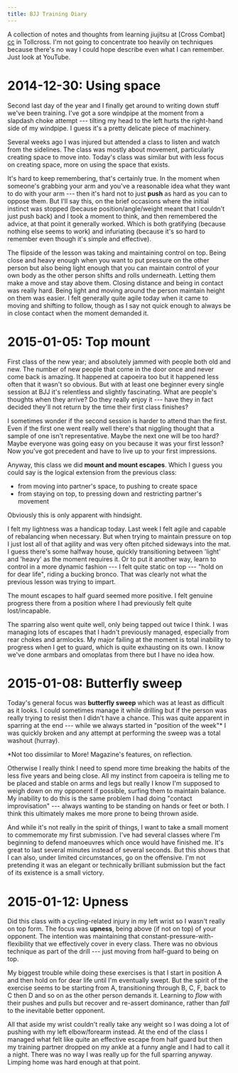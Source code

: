 ```yaml
---
title: BJJ Training Diary
---
```


A collection of notes and thoughts from learning jiujitsu at [Cross Combat] [cc] in Tollcross. I'm not going to concentrate too heavily on techniques because there's no way I could hope describe even what I can remember. Just look at YouTube.

[cc]: <http://www.crosscombat.co.uk> "Cross Combat home page"

# 2014-12-30: Using space

Second last day of the year and I finally get around to writing down stuff we've been training. I've got a sore windpipe at the moment from a slapdash choke attempt --- tilting my head to the left hurts the right-hand side of my windpipe. I guess it's a pretty delicate piece of machinery.

Several weeks ago I was injured but attended a class to listen and watch from the sidelines. The class was mostly about movement, particularly creating space to move into. Today's class was similar but with less focus on creating space, more on using the space that exists.

It's hard to keep remembering, that's certainly true. In the moment when someone's grabbing your arm and you've a reasonable idea what they want to do with your arm --- then it's hard not to just **push** as hard as you can to oppose them. But I'll say this, on the brief occasions where the initial instinct was stopped (because position/angle/weight meant that I couldn't just push back) and I took a moment to think, and then remembered the advice, at that point it generally worked. Which is both gratifying (because nothing else seems to work) and infuriating (because it's so hard to remember even though it's simple and effective).

The flipside of the lesson was taking and maintaining control on top. Being close and heavy enough when you want to put pressure on the other person but also being light enough that you can maintain control of your own body as the other person shifts and rolls underneath. Letting them make a move and stay above them. Closing distance and being in contact was really hard. Being light and moving around the person maintain height on them was easier. I felt generally quite agile today when it came to moving and shifting to follow, though as I say not quick enough to always be in close contact when the moment demanded it.

# 2015-01-05: Top mount

First class of the new year; and absolutely jammed with people both old and new. The number of new people that come in the door once and never come back is amazing. It happened at capoeira too but it happened less often that it wasn't so obvious. But with at least one beginner every single session at BJJ it's relentless and slightly fascinating. What are people's thoughts when they arrive? Do they really enjoy it --- have they in fact decided they'll not return by the time their first class finishes?

I sometimes wonder if the second session is harder to attend than the first. Even if the first one went really well there's that niggling thought that a sample of one isn't representative. Maybe the next one will be too hard? Maybe everyone was going easy on you because it was your first lesson? Now you've got precedent and have to live up to your first impressions.

Anyway, this class we did **mount and mount escapes**. Which I guess you could say is the logical extension from the previous class:

*   from moving into partner's space, to pushing to create space
*   from staying on top, to pressing down and restricting partner's movement

Obviously this is only apparent with hindsight.

I felt my lightness was a handicap today. Last week I felt agile and capable of rebalancing when necessary. But when trying to maintain pressure on top I just lost all of that agility and was very often pitched sideways into the mat. I guess there's some halfway house, quickly transitioning between 'light' and 'heavy' as the moment requires it. Or to put it another way, learn to control in a more dynamic fashion --- I felt quite static on top --- "hold on for dear life", riding a bucking bronco. That was clearly not what the previous lesson was trying to impart.

The mount escapes to half guard seemed more positive. I felt genuine progress there from a position where I had previously felt quite lost/incapable.

The sparring also went quite well, only being tapped out twice I think. I was managing lots of escapes that I hadn't previously managed, especially from rear chokes and armlocks. My major failing at the moment is total inability to progress when I get to guard, which is quite exhausting on its own. I know we've done armbars and omoplatas from there but I have no idea how.

# 2015-01-08: Butterfly sweep

Today's general focus was **butterfly sweep** which was at least as difficult as it looks. I could sometimes manage it while drilling but if the person was really trying to resist then I didn't have a chance. This was quite apparent in sparring at the end --- while we always started in "position of the week"\* I was quickly broken and any attempt at performing the sweep was a total washout (hurray).

\*Not too dissimilar to More! Magazine's features, on reflection.

Otherwise I really think I need to spend more time breaking the habits of the less five years and being close. All my instinct from capoeira is telling me to be placed and stable on arms and legs but really I know I'm supposed to weigh down on my opponent if possible, surfing them to maintain balance. My inability to do this is the same problem I had doing "contact improvisation" --- always wanting to be standing on hands or feet or both. I think this ultimately makes me more prone to being thrown aside.

And while it's not really in the spirit of things, I want to take a small moment to commemorate my first submission. I've had several classes where I'm beginning to defend manoeuvres which once would have finished me. It's great to last several minutes instead of several seconds. But this shows that I can also, under limited circumstances, go on the offensive. I'm not pretending it was an elegant or technically brilliant submission but the fact of its existence is a small victory.

# 2015-01-12: Upness

Did this class with a cycling-related injury in my left wrist so I wasn't really on top form. The focus was **upness**, being above (if not on top) of your opponent. The intention was maintaining that constant-pressure-with-flexibility that we effectively cover in every class. There was no obvious technique as part of the drill --- just moving from half-guard to being on top.

My biggest trouble while doing these exercises is that I start in position A and then hold on for dear life until I'm eventually swept. But the spirit of the exercise seems to be starting from A, transitioning through B, C, F, back to C then D and so on as the other person demands it. Learning to *flow* with their pushes and pulls but recover and re-assert dominance, rather than *fall* to the inevitable better opponent.

All that aside my wrist couldn't really take any weight so I was doing a lot of pushing with my left elbow/forearm instead. At the end of the class I managed what felt like quite an effective escape from half guard but then my training partner dropped on my ankle at a funny angle and I had to call it a night. There was no way I was really up for the full sparring anyway. Limping home was hard enough at that point.

